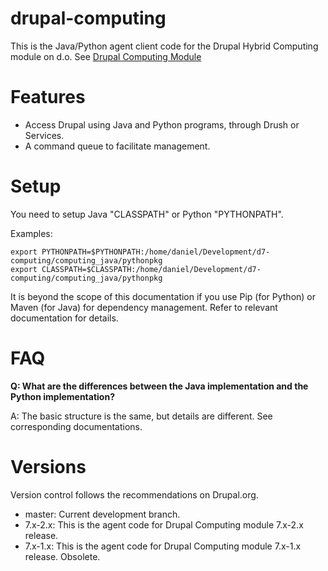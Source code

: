 drupal-computing
================

This is the Java/Python agent client code for the Drupal Hybrid Computing module on d.o.
See [Drupal Computing Module](http://drupal.org/project/computing)

Features
========

* Access Drupal using Java and Python programs, through Drush or Services.
* A command queue to facilitate management.

Setup
=====

You need to setup Java "CLASSPATH" or Python "PYTHONPATH".

Examples:

    export PYTHONPATH=$PYTHONPATH:/home/daniel/Development/d7-computing/computing_java/pythonpkg
    export CLASSPATH=$CLASSPATH:/home/daniel/Development/d7-computing/computing_java/pythonpkg
  
It is beyond the scope of this documentation if you use Pip (for Python) or Maven (for Java) for dependency management. Refer to relevant documentation for details.



FAQ
===

**Q: What are the differences between the Java implementation and the Python implementation?**

A: The basic structure is the same, but details are different. See corresponding documentations.


Versions
========

Version control follows the recommendations on Drupal.org.

* master: Current development branch.
* 7.x-2.x: This is the agent code for Drupal Computing module 7.x-2.x release.
* 7.x-1.x: This is the agent code for Drupal Computing module 7.x-1.x release. Obsolete.